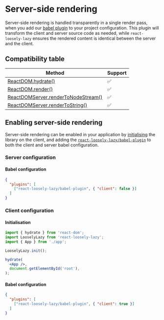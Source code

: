 # Server-side rendering
Server-side rendering is handled transparently in a single render pass, when you add our [babel plugin](tooling/babel-plugin) to your project configuration.  This plugin will transform the client and server source code as needed, while `react-loosely-lazy` ensures the rendered content is identical between the server and the client.

## Compatibility table

| Method | Support |
| ------ | ------- |
| [ReactDOM.hydrate()](https://reactjs.org/docs/react-dom.html#hydrate) | ✅ |
| [ReactDOM.render()](https://reactjs.org/docs/react-dom.html#render) | ✅ |
| [ReactDOMServer.renderToNodeStream()](https://reactjs.org/docs/react-dom-server.html#rendertonodestream) | ✅   |
| [ReactDOMServer.renderToString()](https://reactjs.org/docs/react-dom-server.html#rendertostring) | ✅ |

## Enabling server-side rendering
Server-side rendering can be enabled in your application by [initialising](api/init) the library on the client, and adding the [`react-loosely-lazy/babel-plugin`](tooling/babel-plugin) to both the client and server babel configuration.

### Server configuration
#### Babel configuration
```json
{
  "plugins": [
    ["react-loosely-lazy/babel-plugin", { "client": false }]
  ]
}
```

### Client configuration
#### Initialisation
```jsx
import { hydrate } from 'react-dom';
import LooselyLazy from 'react-loosely-lazy';
import { App } from './app';

LooselyLazy.init();

hydrate(
  <App />,
  document.getElementById('root'),
);
```
#### Babel configuration
```json
{
  "plugins": [
    ["react-loosely-lazy/babel-plugin", { "client": true }]
  ]
}
```
